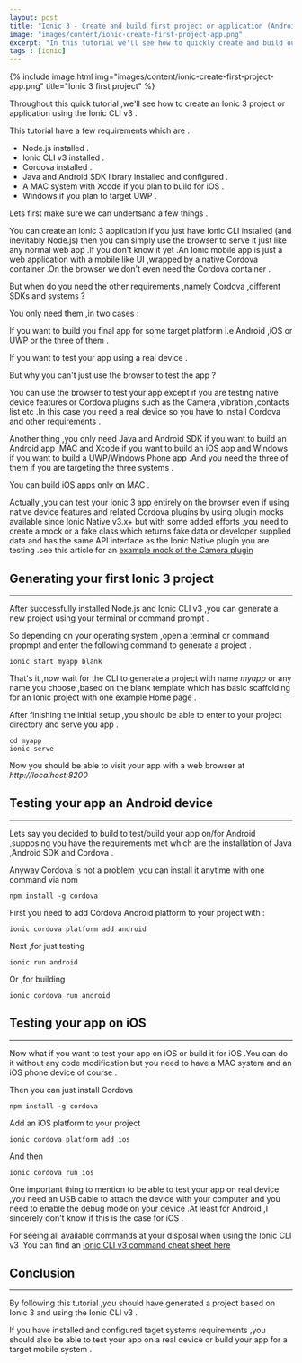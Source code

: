 ```yaml
---
layout: post
title: "Ionic 3 - Create and build first project or application (Android ,iOS and Windows Univeral Platform)"
image: "images/content/ionic-create-first-project-app.png"
excerpt: "In this tutorial we'll see how to quickly create and build our first Ionic 3 project or app " 
tags : [ionic]
---
```


{% include image.html 
    img="images/content/ionic-create-first-project-app.png" 
    title="Ionic 3 first project" 
%}

Throughout this quick tutorial ,we'll see how to create an Ionic 3 project or application using the Ionic CLI v3 .

This tutorial have a few requirements which are :
<ul>
<li>
Node.js installed .
</li>
<li>
Ionic CLI v3 installed .
</li>
<li>
Cordova installed .
</li>
<li>
Java and Android SDK library installed and configured .
</li>
<li>
A MAC system with Xcode if you plan to build for iOS  .
</li>
<li>
Windows if you plan to target UWP .
</li>
</ul>

Lets first make sure we can undertsand a few things .

You can create an Ionic 3 application if you just have Ionic CLI installed (and inevitably Node.js) then you can simply use the browser to serve 
it just like any normal web app .If you don't know it yet .An Ionic mobile app is just a web application with a mobile like UI ,wrapped by a 
native Cordova container .On the browser we don't even need the Cordova container .

But when do you need the other requirements ,namely Cordova ,different SDKs and systems ?

You only need them ,in two cases :

If you want to build you final app for some target platform i.e Android ,iOS or UWP or the three of them .

If you want to test your app using a real device .

But why you can't just use the browser to test the app ?

You can use the browser to test your app except if you are testing native device features or Cordova plugins such as the Camera ,vibration ,contacts list etc .In this 
case you need a real device so you have to install Cordova and other requirements .

Another thing ,you only need Java and Android SDK if you want to build an Android app ,MAC and Xcode if you want to build an iOS app and Windows if 
you want to build a UWP/Windows Phone app .And you need the three of them if you are targeting the three systems .

You can build iOS apps only on MAC .

<div class="note">
Actually ,you can test your Ionic 3 app entirely on the browser even if using native device features and related Cordova plugins by using plugin mocks
available since Ionic Native v3.x+ but with some added efforts ,you need to create a mock or a fake class which returns fake data or developer supplied 
data and has the same API interface as the Ionic Native plugin you are testing .see this article for an <a href="">example mock of the Camera plugin</a>    
</div> 

Generating your first Ionic 3 project 
----------------------------------------
----------------------------------------

After successfully installed Node.js and Ionic CLI v3 ,you can generate a new project using your terminal 
or command prompt .

So depending on your operating system ,open a terminal or command propmpt and enter the following command 
to generate a project .

    ionic start myapp blank 

That's it ,now wait for the CLI to generate a project with name <em>myapp</em> or any name you choose ,based 
on the blank template which has basic scaffolding for an Ionic project with one example Home page .

After finishing the initial setup ,you should be able to enter to your project directory and serve you app .

    cd myapp
    ionic serve 

Now you should be able to visit your app with a web browser at <em>http://localhost:8200</em> 


Testing your app an Android device 
-----------------------------------
-----------------------------------

Lets say you decided to build to test/build your app on/for Android ,supposing you have the requirements 
met which are the installation of Java ,Android SDK and Cordova .

Anyway Cordova is not a problem ,you can install it anytime with one command via npm 

    npm install -g cordova 

First you need to add Cordova Android platform to your project with :

    ionic cordova platform add android 

Next ,for just testing 

    ionic run android  

Or ,for building 

    ionic cordova run android 

Testing your app on iOS 
---------------------------
---------------------------

Now what if you want to test your app on iOS or build it for iOS .You can do it without any code modification but 
you need to have a MAC system and an iOS phone device of course .

Then you can just install Cordova 

    npm install -g cordova                      

Add an iOS platform to your project 

    ionic cordova platform add ios 

And then 

    ionic cordova run ios 


One important thing to mention to be able to test your app on real device ,you need an USB cable to attach 
the device with your computer and you need to enable the debug mode on your device .At least for Android ,I sincerely 
don't know if this is the case for iOS . 

For seeing all available commands at your disposal when using the Ionic CLI v3 .You can find an <a href="/ionic-cli-v3-commands-cheat-sheet">Ionic CLI v3 command cheat sheet here</a>         

Conclusion
--------------
--------------

By following this tutorial ,you should have generated a project based on Ionic 3 and using the Ionic CLI v3 .

If you have installed and configured taget systems requirements ,you should also be able to test your app 
on a real device or build your app for a target mobile system .   

